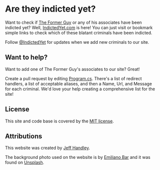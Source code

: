 # Are they indicted yet?

Want to check if [The Former Guy](https://indictedyet.com/the-former-guy) or any of his associates have been indicted yet? Well, [IndictedYet.com](https://indictedyet.com) is here! You can just visit or bookmark simple links to check which of these blatant criminals have been indicted.

Follow [@IndictedYet](https://twitter.com/IndictedYet) for updates when we add new criminals to our site.

## Want to help?

Want to add one of The Former Guy's associates to our site? Great!

Create a pull request by editing [Program.cs](https://github.com/jeffhandley/indictedyet/edit/main/src/Program.cs). There's a list of redirect handlers, a list of acceptable aliases, and then a Name, Url, and Message for each criminal. We'd love your help creating a comprehensive list for the site!

## License

This site and code base is covered by the [MIT license](LICENSE).

## Attributions

This website was created by [Jeff Handley](https://twitter.com/JeffHandley).

The background photo used on the website is by [Emiliano Bar](https://unsplash.com/@emilianobar?utm_source=unsplash&utm_medium=referral&utm_content=creditCopyText) and it was found on [Unsplash](https://unsplash.com/s/photos/prison?utm_source=unsplash&utm_medium=referral&utm_content=creditCopyText).
